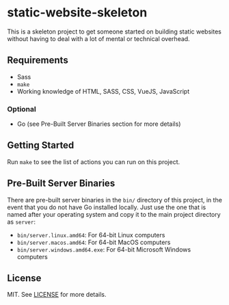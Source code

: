# static-website-skeleton

This is a skeleton project to get someone started on building static websites without having to deal with a lot of mental or technical overhead.

## Requirements

* Sass
* `make`
* Working knowledge of HTML, SASS, CSS, VueJS, JavaScript

### Optional

* Go (see Pre-Built Server Binaries section for more details)

## Getting Started

Run `make` to see the list of actions you can run on this project.

## Pre-Built Server Binaries

There are pre-built server binaries in the `bin/` directory of this project, in the event that you do not have Go installed locally.  Just use the one that is named after your operating system and copy it to the main project directory as `server`:

* `bin/server.linux.amd64`: For 64-bit Linux computers
* `bin/server.macos.amd64`: For 64-bit MacOS computers
* `bin/server.windows.amd64.exe`: For 64-bit Microsoft Windows computers

## License

MIT.  See [LICENSE](LICENSE) for more details.
